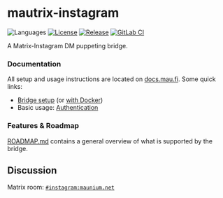 # mautrix-instagram
![Languages](https://img.shields.io/github/languages/top/tulir/mautrix-instagram.svg)
[![License](https://img.shields.io/github/license/tulir/mautrix-instagram.svg)](LICENSE)
[![Release](https://img.shields.io/github/release/tulir/mautrix-instagram/all.svg)](https://github.com/tulir/mautrix-instagram/releases)
[![GitLab CI](https://mau.dev/tulir/mautrix-instagram/badges/master/pipeline.svg)](https://mau.dev/tulir/mautrix-instagram/container_registry)

A Matrix-Instagram DM puppeting bridge.

### Documentation
All setup and usage instructions are located on
[docs.mau.fi](https://docs.mau.fi/bridges/python/instagram/index.html).
Some quick links:

* [Bridge setup](https://docs.mau.fi/bridges/python/setup/index.html?bridge=instagram)
  (or [with Docker](https://docs.mau.fi/bridges/python/setup/docker.html?bridge=instagram))
* Basic usage: [Authentication](https://docs.mau.fi/bridges/python/instagram/authentication.html)

### Features & Roadmap
[ROADMAP.md](https://github.com/tulir/mautrix-instagram/blob/master/ROADMAP.md)
contains a general overview of what is supported by the bridge.

## Discussion
Matrix room: [`#instagram:maunium.net`](https://matrix.to/#/#instagram:maunium.net)
